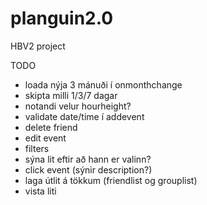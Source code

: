# planguin2.0
HBV2 project


TODO
- loada nýja 3 mánuði í onmonthchange
- skipta milli 1/3/7 dagar
- notandi velur hourheight?
- validate date/time í addevent
- delete friend
- edit event
- filters
- sýna lit eftir að hann er valinn?
- click event (sýnir description?)
- laga útlit á tökkum (friendlist og grouplist)
- vista liti